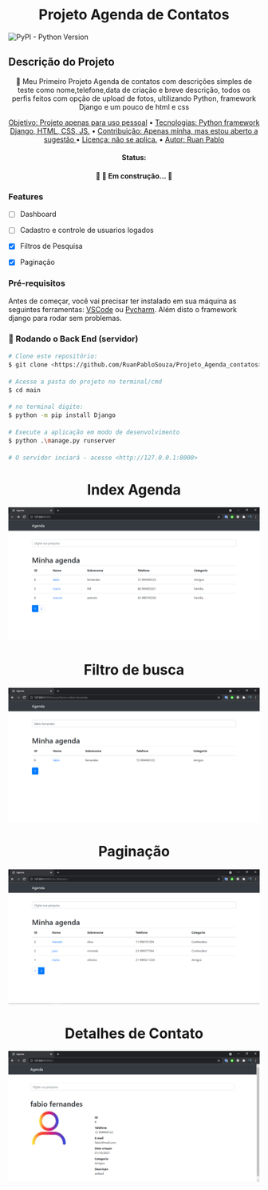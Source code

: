 
<h1 align="center">Projeto Agenda de Contatos</h1>
<img alt="PyPI - Python Version" src="https://img.shields.io/pypi/pyversions/django?color=green&logo=Python&logoColor=blue">

## Descrição do Projeto
<p align="center">🚀 Meu Primeiro Projeto Agenda de contatos com descrições simples de teste como nome,telefone,data de criação e breve descrição, todos os perfis feitos com opção de upload de fotos, ultilizando Python, framework Django e um pouco de html e css</p>

<p align="center">
 <a href="#objetivo">Objetivo: Projeto apenas para uso pessoal</a> •
 <a href="#tecnologias">Tecnologias: Python framework Django, HTML, CSS, JS.</a> • 
 <a href="#contribuicao">Contribuição: Apenas minha, mas estou aberto a sugestão </a> • 
 <a href="#licenc-a">Licença: não se aplica.</a> • 
 <a href="#autor">Autor: Ruan Pablo</a>
</p>
<h4 align="center">Status:</h4>
<h4 align="center"> 
	🚧 🚀 Em construção...  🚧
</h4>

### Features

- [ ] Dashboard
- [ ] Cadastro e controle de usuarios logados
- [x] Filtros de Pesquisa
- [x] Paginação   


### Pré-requisitos

Antes de começar, você vai precisar ter instalado em sua máquina as seguintes ferramentas:
[VSCode](https://code.visualstudio.com/) ou [Pycharm](https://www.jetbrains.com/pt-br/pycharm/download/). 
Além disto o framework django para rodar sem problemas.

### 🎲 Rodando o Back End (servidor)

```bash
# Clone este repositório:
$ git clone <https://github.com/RuanPabloSouza/Projeto_Agenda_contatos>

# Acesse a pasta do projeto no terminal/cmd
$ cd main

# no terminal digite:
$ python -m pip install Django

# Execute a aplicação em modo de desenvolvimento
$ python .\manage.py runserver

# O servidor inciará - acesse <http://127.0.0.1:8000>
```

<h1 align="center"> Index Agenda</h1>
<img src="https://github.com/RuanPabloSouza/Projeto_Agenda_contatos/blob/main/readme_files/Agenda.png">
<h1 align="center"> Filtro de busca</h1>
<img src="https://github.com/RuanPabloSouza/Projeto_Agenda_contatos/blob/main/readme_files/Busca.png">
<h1 align="center">Paginação</h1>
<img src="https://github.com/RuanPabloSouza/Projeto_Agenda_contatos/blob/main/readme_files/Paginacao.png">
<h1 align="center">Detalhes de Contato</h1>
<img src="https://github.com/RuanPabloSouza/Projeto_Agenda_contatos/blob/main/readme_files/Ver_contato.png">


